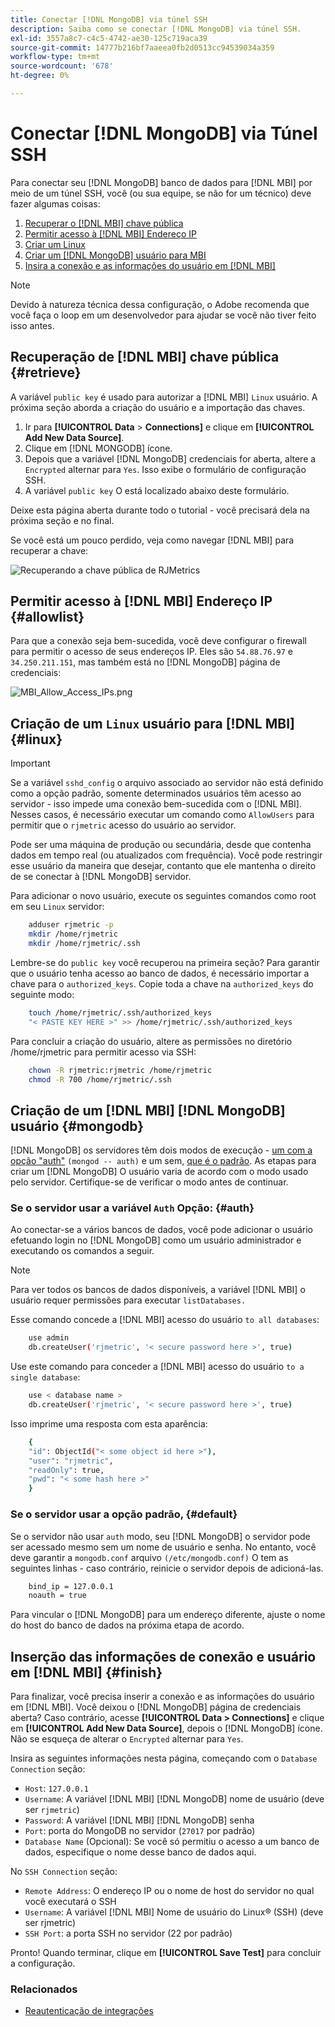 ```yaml
---
title: Conectar [!DNL MongoDB] via túnel SSH
description: Saiba como se conectar [!DNL MongoDB] via túnel SSH.
exl-id: 3557a8c7-c4c5-4742-ae30-125c719aca39
source-git-commit: 14777b216bf7aaeea0fb2d0513cc94539034a359
workflow-type: tm+mt
source-wordcount: '678'
ht-degree: 0%

---
```


# Conectar [!DNL MongoDB] via Túnel SSH

Para conectar seu [!DNL MongoDB] banco de dados para [!DNL MBI] por meio de um túnel SSH, você (ou sua equipe, se não for um técnico) deve fazer algumas coisas:

1. [Recuperar o [!DNL MBI] chave pública](#retrieve)
1. [Permitir acesso à [!DNL MBI] Endereço IP](#allowlist)
1. [Criar um Linux](#linux)
1. [Criar um [!DNL MongoDB] usuário para MBI](#mongodb)
1. [Insira a conexão e as informações do usuário em [!DNL MBI]](#finish)

>[!NOTE]
>
>Devido à natureza técnica dessa configuração, o Adobe recomenda que você faça o loop em um desenvolvedor para ajudar se você não tiver feito isso antes.

## Recuperação de [!DNL MBI] chave pública {#retrieve}

A variável `public key` é usado para autorizar a [!DNL MBI] `Linux` usuário. A próxima seção aborda a criação do usuário e a importação das chaves.

1. Ir para **[!UICONTROL Data** > **Connections]** e clique em **[!UICONTROL Add New Data Source]**.
1. Clique em [!DNL MONGODB] ícone.
1. Depois que a variável [!DNL MongoDB] credenciais for aberta, altere a `Encrypted` alternar para `Yes`. Isso exibe o formulário de configuração SSH.
1. A variável `public key` O está localizado abaixo deste formulário.

Deixe esta página aberta durante todo o tutorial - você precisará dela na próxima seção e no final.

Se você está um pouco perdido, veja como navegar [!DNL MBI] para recuperar a chave:

![Recuperando a chave pública de RJMetrics](../../../assets/MongoDB_Public_Key.gif)<!--{:.zoom}-->

## Permitir acesso à [!DNL MBI] Endereço IP {#allowlist}

Para que a conexão seja bem-sucedida, você deve configurar o firewall para permitir o acesso de seus endereços IP. Eles são `54.88.76.97` e `34.250.211.151`, mas também está no [!DNL MongoDB] página de credenciais:

![MBI_Allow_Access_IPs.png](../../../assets/MBI_allow_access_IPs.png)

## Criação de um `Linux` usuário para [!DNL MBI] {#linux}

>[!IMPORTANT]
>
>Se a variável `sshd_config` o arquivo associado ao servidor não está definido como a opção padrão, somente determinados usuários têm acesso ao servidor - isso impede uma conexão bem-sucedida com o [!DNL MBI]. Nesses casos, é necessário executar um comando como `AllowUsers` para permitir que o `rjmetric` acesso do usuário ao servidor.

Pode ser uma máquina de produção ou secundária, desde que contenha dados em tempo real (ou atualizados com frequência). Você pode restringir esse usuário da maneira que desejar, contanto que ele mantenha o direito de se conectar à [!DNL MongoDB] servidor.

Para adicionar o novo usuário, execute os seguintes comandos como root em seu `Linux` servidor:

```bash
    adduser rjmetric -p
    mkdir /home/rjmetric
    mkdir /home/rjmetric/.ssh
```

Lembre-se do `public key` você recuperou na primeira seção? Para garantir que o usuário tenha acesso ao banco de dados, é necessário importar a chave para o `authorized_keys`. Copie toda a chave na `authorized_keys` do seguinte modo:

```bash
    touch /home/rjmetric/.ssh/authorized_keys
    "< PASTE KEY HERE >" >> /home/rjmetric/.ssh/authorized_keys
```

Para concluir a criação do usuário, altere as permissões no diretório /home/rjmetric para permitir acesso via SSH:

```bash
    chown -R rjmetric:rjmetric /home/rjmetric
    chmod -R 700 /home/rjmetric/.ssh
```

## Criação de um [!DNL MBI] [!DNL MongoDB] usuário {#mongodb}

[!DNL MongoDB] os servidores têm dois modos de execução - [um com a opção &quot;auth&quot;](#auth) `(mongod -- auth)` e um sem, [que é o padrão](#default). As etapas para criar um [!DNL MongoDB] O usuário varia de acordo com o modo usado pelo servidor. Certifique-se de verificar o modo antes de continuar.

### Se o servidor usar a variável `Auth` Opção: {#auth}

Ao conectar-se a vários bancos de dados, você pode adicionar o usuário efetuando login no [!DNL MongoDB] como um usuário administrador e executando os comandos a seguir.

>[!NOTE]
>
>Para ver todos os bancos de dados disponíveis, a variável [!DNL MBI] o usuário requer permissões para executar `listDatabases.`

Esse comando concede a [!DNL MBI] acesso do usuário `to all databases`:

```bash
    use admin
    db.createUser('rjmetric', '< secure password here >', true)
```

Use este comando para conceder a [!DNL MBI] acesso do usuário `to a single database`:

```bash
    use < database name >
    db.createUser('rjmetric', '< secure password here >', true)
```

Isso imprime uma resposta com esta aparência:

```bash
    {
    "id": ObjectId("< some object id here >"),
    "user": "rjmetric",
    "readOnly": true,
    "pwd": "< some hash here >"
    }
```

### Se o servidor usar a opção padrão, {#default}

Se o servidor não usar `auth` modo, seu [!DNL MongoDB] o servidor pode ser acessado mesmo sem um nome de usuário e senha. No entanto, você deve garantir a `mongodb.conf` arquivo `(/etc/mongodb.conf)` O tem as seguintes linhas - caso contrário, reinicie o servidor depois de adicioná-las.

```bash
    bind_ip = 127.0.0.1
    noauth = true
```

Para vincular o [!DNL MongoDB] para um endereço diferente, ajuste o nome do host do banco de dados na próxima etapa de acordo.

## Inserção das informações de conexão e usuário em [!DNL MBI] {#finish}

Para finalizar, você precisa inserir a conexão e as informações do usuário em [!DNL MBI]. Você deixou o [!DNL MongoDB] página de credenciais aberta? Caso contrário, acesse **[!UICONTROL Data > Connections]** e clique em **[!UICONTROL Add New Data Source]**, depois o [!DNL MongoDB] ícone. Não se esqueça de alterar o `Encrypted` alternar para `Yes`.

Insira as seguintes informações nesta página, começando com o `Database Connection` seção:

* `Host`: `127.0.0.1`
* `Username`: A variável [!DNL MBI] [!DNL MongoDB] nome de usuário (deve ser `rjmetric`)
* `Password`: A variável [!DNL MBI] [!DNL MongoDB] senha
* `Port`: porta do MongoDB no servidor (`27017` por padrão)
* `Database Name` (Opcional): Se você só permitiu o acesso a um banco de dados, especifique o nome desse banco de dados aqui.

No `SSH Connection` seção:

* `Remote Address`: O endereço IP ou o nome de host do servidor no qual você executará o SSH
* `Username`: A variável [!DNL MBI] Nome de usuário do Linux® (SSH) (deve ser rjmetric)
* `SSH Port`: a porta SSH no servidor (22 por padrão)

Pronto! Quando terminar, clique em **[!UICONTROL Save Test]** para concluir a configuração.

### Relacionados

* [Reautenticação de integrações](https://experienceleague.adobe.com/docs/commerce-knowledge-base/kb/how-to/mbi-reauthenticating-integrations.html?lang=en)
